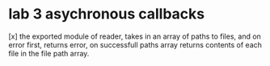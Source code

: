 # lab 3 asychronous callbacks

[x] the exported module of reader, takes in an array of paths to files, and on error first, returns error, on successfull paths array returns contents of each file in the file path array.